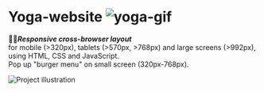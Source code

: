 # Yoga-website ![yoga-gif](https://github.com/stanislav89/Yoga_website/tree/master/images/yoga-stretch.gif)

🧘‍♀️***Responsive cross-browser layout***  
for mobile (>320px), tablets (>570px, >768px) and large screens (>992px),  
using HTML, CSS and JavaScript.  
Pop up "burger menu" on small screen (320px-768px).  

![Project illustration](https://github.com/stanislav89/Yoga_website/tree/master/images/responsive_prew/yoga-mainpage.jpg)

